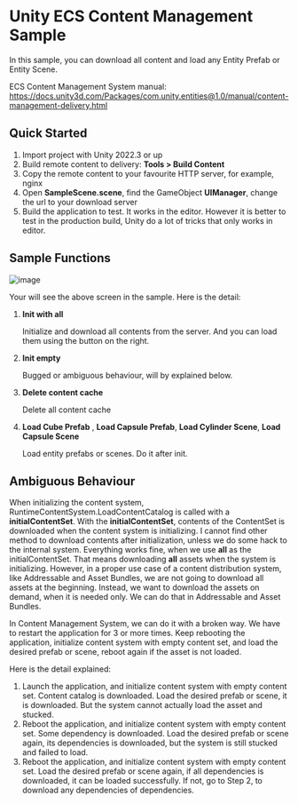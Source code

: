 # Unity ECS Content Management Sample

In this sample, you can download all content and load any Entity Prefab or Entity Scene.

ECS Content Management System manual:
https://docs.unity3d.com/Packages/com.unity.entities@1.0/manual/content-management-delivery.html

## Quick Started
1. Import project with Unity 2022.3 or up
2. Build remote content to delivery: **Tools > Build Content**
3. Copy the remote content to your favourite HTTP server, for example, nginx
4. Open **SampleScene.scene**, find the GameObject **UIManager**, change the url to your download server
5. Build the application to test. It works in the editor. However it is better to test in the production build, Unity do a lot of tricks that only works in editor.

## Sample Functions
![image](https://github.com/threeplus/ECS_ContentManagementSample/assets/5707039/6e04f3be-b8bc-4b26-9437-3fd76b4d33ba)

Your will see the above screen in the sample.
Here is the detail:
1. **Init with all**
   
   Initialize and download all contents from the server. And you can load them using the button on the right.
2. **Init empty**
   
   Bugged or ambiguous behaviour, will by explained below.

3. **Delete content cache**
   
   Delete all content cache

4. **Load Cube Prefab** , **Load Capsule Prefab**, **Load Cylinder Scene**, **Load Capsule Scene**
   
   Load entity prefabs or scenes. Do it after init.

## Ambiguous Behaviour
When initializing the content system, RuntimeContentSystem.LoadContentCatalog is called with a **initialContentSet**. With the **initialContentSet**, contents of the ContentSet is downloaded when the content system is initializing. I cannot find other method to download contents after initialization, unless we do some hack to the internal system. Everything works fine, when we use **all** as the initialContentSet. That means downloading **all** assets when the system is initializing.
However, in a proper use case of a content distribution system, like Addressable and Asset Bundles, we are not going to download all assets at the beginning. Instead, we want to download the assets on demand, when it is needed only. We can do that in Addressable and Asset Bundles.

In Content Management System, we can do it with a broken way. We have to restart the application for 3 or more times. Keep rebooting the application, initialize content system with empty content set, and load the desired prefab or scene, reboot again if the asset is not loaded.

Here is the detail explained:
1. Launch the application, and initialize content system with empty content set. Content catalog is downloaded. Load the desired prefab or scene, it is downloaded. But the system cannot actually load the asset and stucked.
2. Reboot the application, and initialize content system with empty content set. Some dependency is downloaded. Load the desired prefab or scene again, its dependencies is downloaded, but the system is still stucked and failed to load.
3. Reboot the application, and initialize content system with empty content set. Load the desired prefab or scene again, if all dependencies is downloaded, it can be loaded successfully. If not, go to Step 2, to download any dependencies of dependencies.
